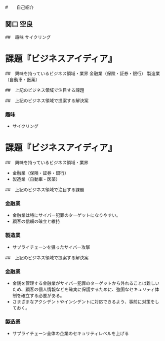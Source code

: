 #　　自己紹介
## 関口 空良


##　趣味
サイクリング

# 課題『ビジネスアイディア』
##　興味を持っているビジネス領域・業界
金融業（保険・証券・銀行）
製造業（自動車・医薬）

##　上記のビジネス領域で注目する課題

##　上記のビジネス領域で提案する解決案

### 趣味
- サイクリング

# 課題『ビジネスアイディア』
##　興味を持っているビジネス領域・業界
- 金融業（保険・証券・銀行）
- 製造業（自動車・医薬）

##　上記のビジネス領域で注目する課題
### 金融業
- 金融業は特にサイバー犯罪のターゲットになりやすい。
- 顧客の信頼の確立と維持

### 製造業

- サプライチェーンを狙ったサイバー攻撃




##　上記のビジネス領域で提案する解決案
### 金融業
- 金銭を管理する金融業がサイバー犯罪のターゲットから外れることは難しいため、顧客の個人情報などを確実に保護するために、強固なセキュリティ体制を確立する必要がある。
- さまざまなアクシデントやインシデントに対応できるよう、事前に対策をしておく。

### 製造業

- サプライチェーン全体の企業のセキュリティレベルを上げる






















